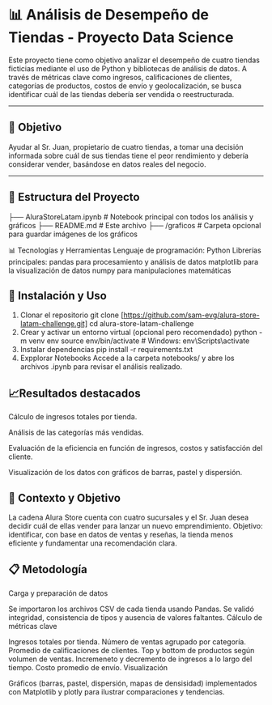 # 📊 Análisis de Desempeño de Tiendas - Proyecto Data Science

Este proyecto tiene como objetivo analizar el desempeño de cuatro tiendas ficticias mediante el uso de Python y bibliotecas de análisis de datos. A través de métricas clave como ingresos, calificaciones de clientes, categorías de productos, costos de envío y geolocalización, se busca identificar cuál de las tiendas debería ser vendida o reestructurada.

---

## 🧠 Objetivo

Ayudar al Sr. Juan, propietario de cuatro tiendas, a tomar una decisión informada sobre cuál de sus tiendas tiene el peor rendimiento y debería considerar vender, basándose en datos reales del negocio.

---

## 📁 Estructura del Proyecto

├── AluraStoreLatam.ipynb  # Notebook principal con todos los análisis y gráficos
├── README.md               # Este archivo
├── /graficos               # Carpeta opcional para guardar imágenes de los gráficos

📊 Tecnologías y Herramientas
Lenguaje de programación: Python
Librerías principales:
pandas para procesamiento y análisis de datos
matplotlib para la visualización de datos
numpy para manipulaciones matemáticas

## 🚀 Instalación y Uso
1. Clonar el repositorio
git clone [https://github.com/sam-evg/alura-store-latam-challenge.git]
cd alura-store-latam-challenge
2. Crear y activar un entorno virtual (opcional pero recomendado)
python -m venv env
source env/bin/activate  # Windows: env\Scripts\activate
3. Instalar dependencias
pip install -r requirements.txt
4. Expplorar Notebooks
Accede a la carpeta notebooks/ y abre los archivos .ipynb para revisar el análisis realizado.

## 📈Resultados destacados
Cálculo de ingresos totales por tienda.

Análisis de las categorías más vendidas.

Evaluación de la eficiencia en función de ingresos, costos y satisfacción del cliente.

Visualización de los datos con gráficos de barras, pastel y dispersión.

## 📌 Contexto y Objetivo
La cadena Alura Store cuenta con cuatro sucursales y el Sr. Juan desea decidir cuál de ellas vender para lanzar un nuevo emprendimiento.
Objetivo: identificar, con base en datos de ventas y reseñas, la tienda menos eficiente y fundamentar una recomendación clara.

## 📋 Metodología
Carga y preparación de datos

Se importaron los archivos CSV de cada tienda usando Pandas.
Se validó integridad, consistencia de tipos y ausencia de valores faltantes.
Cálculo de métricas clave

Ingresos totales por tienda.
Número de ventas agrupado por categoría.
Promedio de calificaciones de clientes.
Top y bottom de productos según volumen de ventas.
Incremeneto y decremento de ingresos a lo largo del tiempo.
Costo promedio de envío.
Visualización

Gráficos (barras, pastel, dispersión, mapas de densisidad) implementados con Matplotlib y plotly para ilustrar comparaciones y tendencias.
